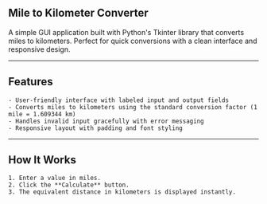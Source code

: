 ## Mile to Kilometer Converter

A simple GUI application built with Python's Tkinter library that converts miles to kilometers. Perfect for quick conversions 
    with a clean interface and responsive design.

---

## Features

    - User-friendly interface with labeled input and output fields  
    - Converts miles to kilometers using the standard conversion factor (1 mile = 1.609344 km)  
    - Handles invalid input gracefully with error messaging  
    - Responsive layout with padding and font styling

---

## How It Works

    1. Enter a value in miles.
    2. Click the **Calculate** button.
    3. The equivalent distance in kilometers is displayed instantly.


